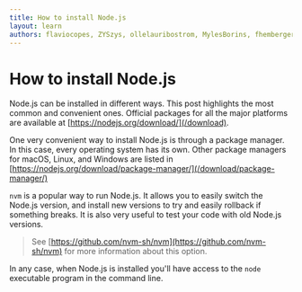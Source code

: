 ```yaml
---
title: How to install Node.js
layout: learn
authors: flaviocopes, ZYSzys, ollelauribostrom, MylesBorins, fhemberger, LaRuaNa, ahmadawais, benhalverson, ovflowd
---
```


# How to install Node.js

Node.js can be installed in different ways. This post highlights the most common and convenient ones. Official packages for all the major platforms are available at [https://nodejs.org/download/](/download).

One very convenient way to install Node.js is through a package manager. In this case, every operating system has its own. Other package managers for macOS, Linux, and Windows are listed in [https://nodejs.org/download/package-manager/](/download/package-manager/)

`nvm` is a popular way to run Node.js. It allows you to easily switch the Node.js version, and install new versions to try and easily rollback if something breaks. It is also very useful to test your code with old Node.js versions.

> See [https://github.com/nvm-sh/nvm](https://github.com/nvm-sh/nvm) for more information about this option.

In any case, when Node.js is installed you'll have access to the `node` executable program in the command line.
